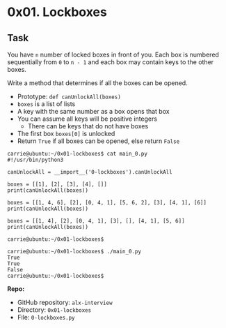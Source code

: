 0x01. Lockboxes
===============

Task
-----

You have `n` number of locked boxes in front of you. Each box is numbered sequentially from `0` to `n - 1` and each box may contain keys to the other boxes.

Write a method that determines if all the boxes can be opened.

-   Prototype: `def canUnlockAll(boxes)`
-   `boxes` is a list of lists
-   A key with the same number as a box opens that box
-   You can assume all keys will be positive integers
    -   There can be keys that do not have boxes
-   The first box `boxes[0]` is unlocked
-   Return `True` if all boxes can be opened, else return `False`

```
carrie@ubuntu:~/0x01-lockboxes$ cat main_0.py
#!/usr/bin/python3

canUnlockAll = __import__('0-lockboxes').canUnlockAll

boxes = [[1], [2], [3], [4], []]
print(canUnlockAll(boxes))

boxes = [[1, 4, 6], [2], [0, 4, 1], [5, 6, 2], [3], [4, 1], [6]]
print(canUnlockAll(boxes))

boxes = [[1, 4], [2], [0, 4, 1], [3], [], [4, 1], [5, 6]]
print(canUnlockAll(boxes))

carrie@ubuntu:~/0x01-lockboxes$

```

```
carrie@ubuntu:~/0x01-lockboxes$ ./main_0.py
True
True
False
carrie@ubuntu:~/0x01-lockboxes$

```

**Repo:**

-   GitHub repository: `alx-interview`
-   Directory: `0x01-lockboxes`
-   File: `0-lockboxes.py`

